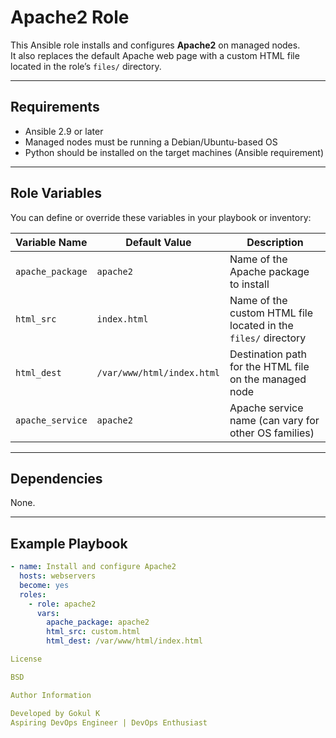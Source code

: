# Apache2 Role

This Ansible role installs and configures **Apache2** on managed nodes.  
It also replaces the default Apache web page with a custom HTML file located in the role’s `files/` directory.

---

## Requirements

- Ansible 2.9 or later  
- Managed nodes must be running a Debian/Ubuntu-based OS  
- Python should be installed on the target machines (Ansible requirement)

---

## Role Variables

You can define or override these variables in your playbook or inventory:

| Variable Name | Default Value | Description |
|----------------|----------------|-------------|
| `apache_package` | `apache2` | Name of the Apache package to install |
| `html_src` | `index.html` | Name of the custom HTML file located in the `files/` directory |
| `html_dest` | `/var/www/html/index.html` | Destination path for the HTML file on the managed node |
| `apache_service` | `apache2` | Apache service name (can vary for other OS families) |

---

## Dependencies

None.

---

## Example Playbook

```yaml
- name: Install and configure Apache2
  hosts: webservers
  become: yes
  roles:
    - role: apache2
      vars:
        apache_package: apache2
        html_src: custom.html
        html_dest: /var/www/html/index.html

License

BSD

Author Information

Developed by Gokul K
Aspiring DevOps Engineer | DevOps Enthusiast